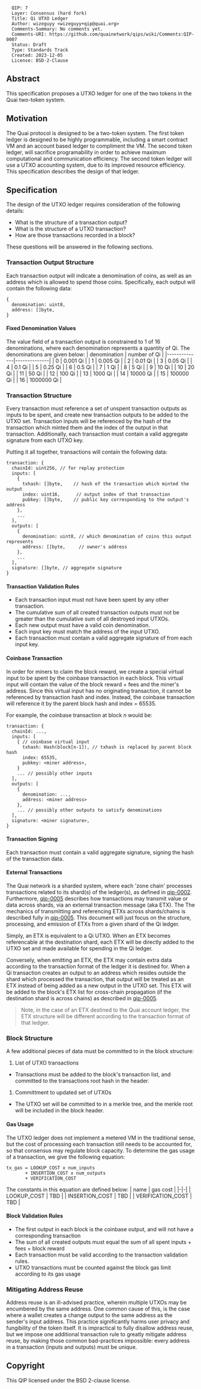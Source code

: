 ```
  QIP: 7
  Layer: Consensus (hard fork)
  Title: Qi UTXO Ledger	
  Author: wizeguyy <wizeguyy+qip@quai.org>
  Comments-Summary: No comments yet.
  Comments-URI: https://github.com/quainetwork/qips/wiki/Comments:QIP-0007
  Status: Draft
  Type: Standards Track
  Created: 2023-12-05
  License: BSD-2-Clause
```

## Abstract
This specification proposes a UTXO ledger for one of the two tokens in the Quai two-token system.

## Motivation
The Quai protocol is designed to be a two-token system. The first token ledger is designed to be highly programmable, including a smart contract VM and an account based ledger to compliment the VM. The second token ledger, will sacrifice programability in order to achieve maximum computational and communication efficiency. The second token ledger will use a UTXO accounting system, due to its improved resource efficiency. This specification describes the design of that ledger.

## Specification
The design of the UTXO ledger requires consideration of the following details:
* What is the structure of a transaction output?
* What is the structure of a UTXO transaction?
* How are those transactions recorded in a block?

These questions will be answered in the following sections.

### Transaction Output Structure
Each transaction output will indicate a denomination of coins, as well as an address which is allowed to spend those coins. Specifically, each output will contain the following data:
```
{
  denomination: uint8,
  address: []byte,
}
```
#### Fixed Denomination Values
The value field of a transaction output is constrained to 1 of 16 denominations, where each denomination represents a quantity of Qi. The denominations are given below:
| denomination | number of Qi |
|--------------|--------------|
| 0            | 0.001 Qi     |
| 1            | 0.005 Qi     |
| 2            | 0.01 Qi      |
| 3            | 0.05 Qi      |
| 4            | 0.1 Qi       |
| 5            | 0.25 Qi      |
| 6            | 0.5 Qi       |
| 7            | 1 Qi         |
| 8            | 5 Qi         |
| 9            | 10 Qi        |
| 10           | 20 Qi        |
| 11           | 50 Qi        |
| 12           | 100 Qi       |
| 13           | 1000 Qi      |
| 14           | 10000 Qi     |
| 15           | 100000 Qi    |
| 16           | 1000000 Qi   |

### Transaction Structure
Every transaction must reference a set of unspent transaction outputs as inputs to be spent, and create new transaction outputs to be added to the UTXO set. Transaction inputs will be referenced by the hash of the transaction which minted them and the index of the output in that transaction. Additionally, each transaction must contain a valid aggregate signature from each UTXO key.

Putting it all together, transactions will contain the following data:
```
transaction: {
  chainId: uint256, // for replay protection
  inputs: [
    {
      txhash: []byte,    // hash of the transaction which minted the output
      index: uint16,      // output index of that transaction
      pubkey: []byte,    // public key corresponding to the output's address
    },
    ...
  ],
  outputs: [
    {
      denomination: uint8, // which denomination of coins this output represents
      address: []byte,     // owner's address
    },
    ...
  ],
  signature: []byte, // aggregate signature
}
```

#### Transaction Validation Rules
* Each transaction input must not have been spent by any other transaction.
* The cumulative sum of all created transaction outputs must not be greater than the cumulative sum of all destroyed input UTXOs.
* Each new output must have a valid coin denomination.
* Each input key must match the address of the input UTXO.
* Each transaction must contain a valid aggregate signature of from each input key.

#### Coinbase Transaction
In order for miners to claim the block reward, we create a special virtual input to be spent by the coinbase transaction in each block. This virtual input will contain the value of the block reward + fees and the miner's address. Since this virtual input has no originating transaction, it cannot be referenced by transaction hash and index. Instead, the coinbase transaction will reference it by the parent block hash and index = 65535.

For example, the coinbase transaction at block _n_ would be:
```
transaction: {
  chainId: ...,
  inputs: [
    { // coinbase virtual input
      txhash: Hash(block[n-1]), // txhash is replaced by parent block hash
      index: 65535,
      pubkey: <miner address>,
    }
    ... // possibly other inputs
  ],
  outputs: [
    {
      denomination: ...,
      address: <miner address>
    },
    ... // possibly other outputs to satisfy denominations
  ],
  signature: <miner signature>,
}
```

#### Transaction Signing
Each transaction must contain a valid aggregate signature, signing the hash of the transaction data.

#### External Transactions
The Quai network is a sharded system, where each 'zone chain' processes transactions related to its shard(s) of the ledger(s), as defined in [qip-0002](qip-00002.md). Furthermore, [qip-0005](qip-0005.md) describes how transactions may transmit value or data across shards, via an external transaction message (aka ETX). The 
The mechanics of transmitting and referencing ETXs across shards/chains is described fully in [qip-0005](qip-0005.md). This document will just focus on the structure, processing, and emission of ETXs from a given shard of the Qi ledger.

Simply, an ETX is equivalent to a Qi UTXO. When an ETX becomes referencable at the destination shard, each ETX will be directly added to the UTXO set and made available for spending in the Qi ledger.

Conversely, when emitting an ETX, the ETX may contain extra data according to the transaction format of the ledger it is destined for. When a Qi transaction creates an output to an address which resides outside the shard which processed the transaction, that output will be treated as an ETX instead of being added as a new output in the UTXO set. This ETX will be added to the block's ETX list for cross-chain propagation (if the destination shard is across chains) as described in [qip-0005](qip-0005.md).

> Note, in the case of an ETX destined to the Quai account ledger, the ETX structure will be different according to the transaction format of that ledger.

### Block Structure
A few additional pieces of data must be committed to in the block structure:
1) List of UTXO transactions
  * Transactions must be added to the block's transaction list, and committed to the transactions root hash in the header.
1) Committment to updated set of UTXOs
  * The UTXO set will be committed to in a merkle tree, and the merkle root will be included in the block header.

#### Gas Usage
The UTXO ledger does not implement a metered VM in the traditional sense, but the cost of processing each transaction still needs to be accounted for, so that consensus may regulate block capacity. To determine the gas usage of a transaction, we give the following equation:
```
tx_gas = LOOKUP_COST x num_inputs
       + INSERTION_COST x num_outputs
       + VERIFICATION_COST
```

The constants in this equation are defined below:
| name | gas cost |
|-|-|
| LOOKUP_COST       | TBD |
| INSERTION_COST    | TBD |
| VERIFICATION_COST | TBD |

#### Block Validation Rules
* The first output in each block is the coinbase output, and will not have a corresponding transaction
* The sum of all created outputs must equal the sum of all spent inputs + fees + block reward
* Each transaction must be valid according to the transaction validation rules.
* UTXO transactions must be counted against the block gas limit according to its gas usage

### Mitigating Address Reuse
Address reuse is an ill-advised practice, wherein multiple UTXOs may be encumbered by the same address. One common cause of this, is the case where a wallet creates a change output to the same address as the sender's input address. This practice significantly harms user privacy and fungibility of the token itself. It is impractical to fully disallow address reuse, but we impose one additional transaction rule to greatly mitigate address reuse, by making those common bad-practices impossible: every address in a transaction (inputs and outputs) must be unique.

## Copyright
This QIP licensed under the BSD 2-clause license.

